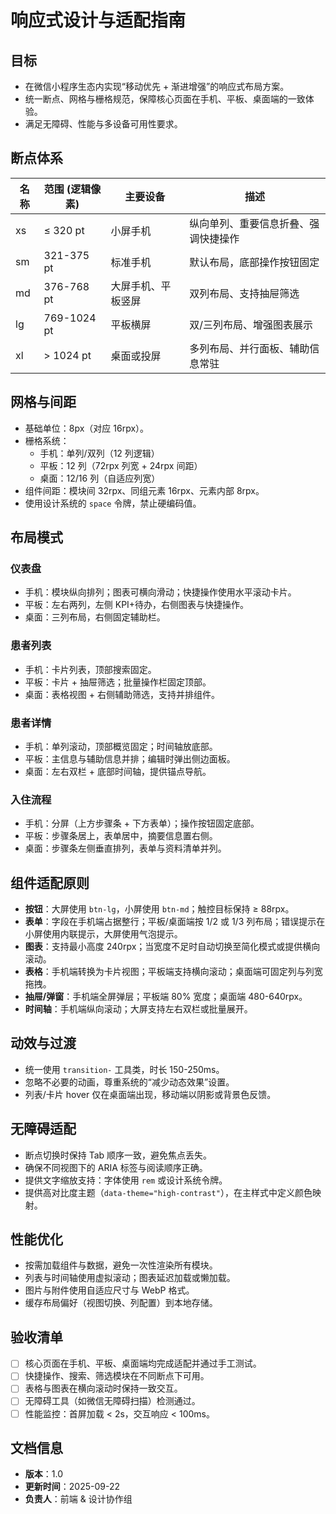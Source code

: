 ﻿# 响应式设计与适配指南

## 目标
- 在微信小程序生态内实现“移动优先 + 渐进增强”的响应式布局方案。
- 统一断点、网格与栅格规范，保障核心页面在手机、平板、桌面端的一致体验。
- 满足无障碍、性能与多设备可用性要求。

## 断点体系
| 名称 | 范围 (逻辑像素) | 主要设备 | 描述 |
|------|-----------------|----------|------|
| xs | ≤ 320 pt | 小屏手机 | 纵向单列、重要信息折叠、强调快捷操作 |
| sm | 321-375 pt | 标准手机 | 默认布局，底部操作按钮固定 |
| md | 376-768 pt | 大屏手机、平板竖屏 | 双列布局、支持抽屉筛选 |
| lg | 769-1024 pt | 平板横屏 | 双/三列布局、增强图表展示 |
| xl | > 1024 pt | 桌面或投屏 | 多列布局、并行面板、辅助信息常驻 |

## 网格与间距
- 基础单位：8px（对应 16rpx）。
- 栅格系统：
  - 手机：单列/双列（12 列逻辑）
  - 平板：12 列（72rpx 列宽 + 24rpx 间距）
  - 桌面：12/16 列（自适应列宽）
- 组件间距：模块间 32rpx、同组元素 16rpx、元素内部 8rpx。
- 使用设计系统的 `space` 令牌，禁止硬编码值。

## 布局模式
### 仪表盘
- 手机：模块纵向排列；图表可横向滑动；快捷操作使用水平滚动卡片。
- 平板：左右两列，左侧 KPI+待办，右侧图表与快捷操作。
- 桌面：三列布局，右侧固定辅助栏。

### 患者列表
- 手机：卡片列表，顶部搜索固定。
- 平板：卡片 + 抽屉筛选；批量操作栏固定顶部。
- 桌面：表格视图 + 右侧辅助筛选，支持并排组件。

### 患者详情
- 手机：单列滚动，顶部概览固定；时间轴放底部。
- 平板：主信息与辅助信息并排；编辑时弹出侧边面板。
- 桌面：左右双栏 + 底部时间轴，提供锚点导航。

### 入住流程
- 手机：分屏（上方步骤条 + 下方表单）；操作按钮固定底部。
- 平板：步骤条居上，表单居中，摘要信息置右侧。
- 桌面：步骤条左侧垂直排列，表单与资料清单并列。

## 组件适配原则
- **按钮**：大屏使用 `btn-lg`，小屏使用 `btn-md`；触控目标保持 ≥ 88rpx。
- **表单**：字段在手机端占据整行；平板/桌面端按 1/2 或 1/3 列布局；错误提示在小屏使用内联提示，大屏使用气泡提示。
- **图表**：支持最小高度 240rpx；当宽度不足时自动切换至简化模式或提供横向滚动。
- **表格**：手机端转换为卡片视图；平板端支持横向滚动；桌面端可固定列与列宽拖拽。
- **抽屉/弹窗**：手机端全屏弹层；平板端 80% 宽度；桌面端 480-640rpx。
- **时间轴**：手机端纵向滚动；大屏支持左右双栏或批量展开。

## 动效与过渡
- 统一使用 `transition-` 工具类，时长 150-250ms。
- 忽略不必要的动画，尊重系统的“减少动态效果”设置。
- 列表/卡片 hover 仅在桌面端出现，移动端以阴影或背景色反馈。

## 无障碍适配
- 断点切换时保持 Tab 顺序一致，避免焦点丢失。
- 确保不同视图下的 ARIA 标签与阅读顺序正确。
- 提供文字缩放支持：字体使用 `rem` 或设计系统令牌。
- 提供高对比度主题（`data-theme="high-contrast"`），在主样式中定义颜色映射。

## 性能优化
- 按需加载组件与数据，避免一次性渲染所有模块。
- 列表与时间轴使用虚拟滚动；图表延迟加载或懒加载。
- 图片与附件使用自适应尺寸与 WebP 格式。
- 缓存布局偏好（视图切换、列配置）到本地存储。

## 验收清单
- [ ] 核心页面在手机、平板、桌面端均完成适配并通过手工测试。
- [ ] 快捷操作、搜索、筛选模块在不同断点下可用。
- [ ] 表格与图表在横向滚动时保持一致交互。
- [ ] 无障碍工具（如微信无障碍扫描）检测通过。
- [ ] 性能监控：首屏加载 < 2s，交互响应 < 100ms。

## 文档信息
- **版本**：1.0
- **更新时间**：2025-09-22
- **负责人**：前端 & 设计协作组
